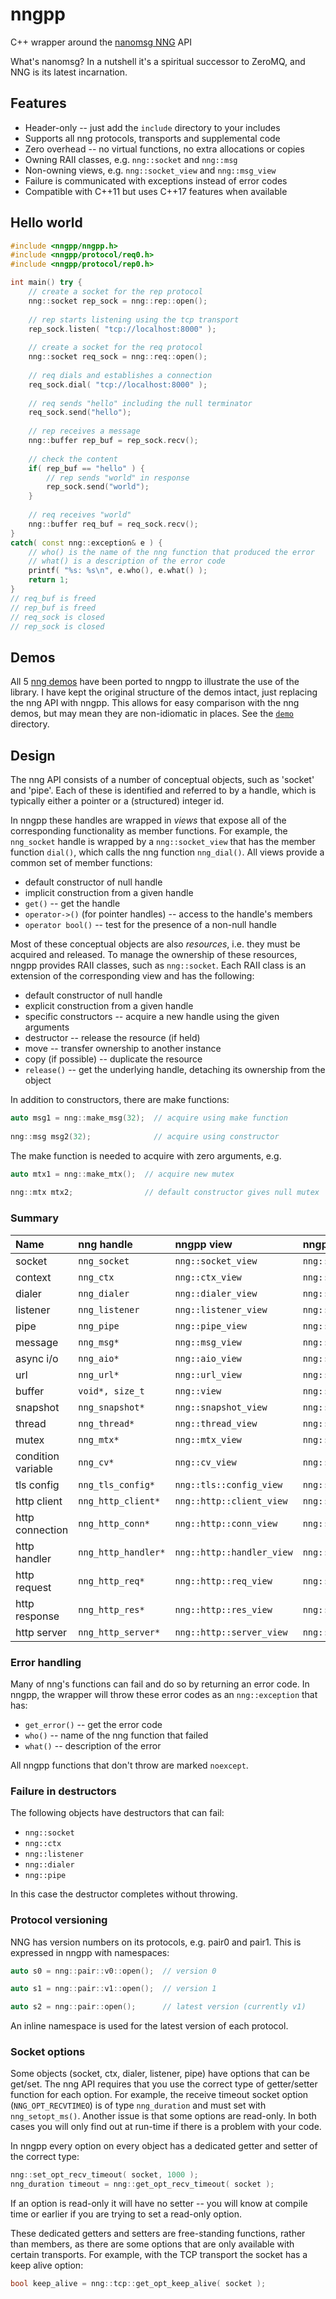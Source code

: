 # nngpp

C++ wrapper around the [nanomsg NNG](https://github.com/nanomsg/nng) API

What's nanomsg? In a nutshell it's a spiritual successor to ZeroMQ, and NNG is its latest incarnation.

## Features

* Header-only -- just add the `include` directory to your includes
* Supports all nng protocols, transports and supplemental code
* Zero overhead -- no virtual functions, no extra allocations or copies
* Owning RAII classes, e.g. `nng::socket` and `nng::msg`
* Non-owning views, e.g. `nng::socket_view` and `nng::msg_view`
* Failure is communicated with exceptions instead of error codes
* Compatible with C++11 but uses C++17 features when available

## Hello world

```cpp
#include <nngpp/nngpp.h>
#include <nngpp/protocol/req0.h>
#include <nngpp/protocol/rep0.h>

int main() try {
	// create a socket for the rep protocol
	nng::socket rep_sock = nng::rep::open();
	
	// rep starts listening using the tcp transport
	rep_sock.listen( "tcp://localhost:8000" );
	
	// create a socket for the req protocol
	nng::socket req_sock = nng::req::open();
	
	// req dials and establishes a connection
	req_sock.dial( "tcp://localhost:8000" );
	
	// req sends "hello" including the null terminator
	req_sock.send("hello");
	
	// rep receives a message
	nng::buffer rep_buf = rep_sock.recv();
	
	// check the content
	if( rep_buf == "hello" ) {
		// rep sends "world" in response
		rep_sock.send("world");
	}
	
	// req receives "world"
	nng::buffer req_buf = req_sock.recv();
}
catch( const nng::exception& e ) {
	// who() is the name of the nng function that produced the error
	// what() is a description of the error code
	printf( "%s: %s\n", e.who(), e.what() );
	return 1;
}
// req_buf is freed
// rep_buf is freed
// req_sock is closed
// rep_sock is closed
```

## Demos

All 5 [nng demos](https://github.com/nanomsg/nng/tree/master/demo) have been ported to nngpp to illustrate the use of the library.
I have kept the original structure of the demos intact, just replacing the nng API with nngpp.
This allows for easy comparison with the nng demos, but may mean they are non-idiomatic in places.
See the [`demo`](demo) directory.

## Design

The nng API consists of a number of conceptual objects, such as 'socket' and 'pipe'.
Each of these is identified and referred to by a handle, which is typically either a pointer or a (structured) integer id.

In nngpp these handles are wrapped in *views* that expose all of the corresponding functionality as member functions.
For example, the `nng_socket` handle is wrapped by a `nng::socket_view` that has the member function `dial()`, which calls the nng function `nng_dial()`.
All views provide a common set of member functions:
* default constructor of null handle
* implicit construction from a given handle
* `get()` -- get the handle
* `operator->()` (for pointer handles) -- access to the handle's members
* `operator bool()` -- test for the presence of a non-null handle

Most of these conceptual objects are also *resources*, i.e. they must be acquired and released.
To manage the ownership of these resources, nngpp provides RAII classes, such as `nng::socket`.
Each RAII class is an extension of the corresponding view and has the following:
* default constructor of null handle
* explicit construction from a given handle
* specific constructors -- acquire a new handle using the given arguments
* destructor -- release the resource (if held)
* move -- transfer ownership to another instance
* copy (if possible) -- duplicate the resource
* `release()` -- get the underlying handle, detaching its ownership from the object

In addition to constructors, there are make functions:
```cpp
auto msg1 = nng::make_msg(32);  // acquire using make function
 
nng::msg msg2(32);              // acquire using constructor
```

The make function is needed to acquire with zero arguments, e.g.
```cpp
auto mtx1 = nng::make_mtx();  // acquire new mutex
 
nng::mtx mtx2;                // default constructor gives null mutex
```

### Summary

| Name               | nng handle          | nngpp view                | nngpp RAII           |
|:-------------------|:--------------------|:--------------------------|:---------------------|
| socket             | `nng_socket`        | `nng::socket_view`        | `nng::socket`        |
| context            | `nng_ctx`           | `nng::ctx_view`           | `nng::ctx`           |
| dialer             | `nng_dialer`        | `nng::dialer_view`        | `nng::dialer`        |
| listener           | `nng_listener`      | `nng::listener_view`      | `nng::listener`      |
| pipe               | `nng_pipe`          | `nng::pipe_view`          | `nng::pipe`          |
| message            | `nng_msg*`          | `nng::msg_view`           | `nng::msg`           |
| async i/o          | `nng_aio*`          | `nng::aio_view`           | `nng::aio`           |
| url                | `nng_url*`          | `nng::url_view`           | `nng::url`           |
| buffer             | `void*, size_t`     | `nng::view`               | `nng::buffer`        |
| snapshot           | `nng_snapshot*`     | `nng::snapshot_view`      | `nng::snapshot`      |
| thread             | `nng_thread*`       | `nng::thread_view`        | `nng::thread`        |
| mutex              | `nng_mtx*`          | `nng::mtx_view`           | `nng::mtx`           |
| condition variable | `nng_cv*`           | `nng::cv_view`            | `nng::cv`            |
| tls config         | `nng_tls_config*`   | `nng::tls::config_view`   | `nng::tls::config`   |
| http client        | `nng_http_client*`  | `nng::http::client_view`  | `nng::http::client`  |
| http connection    | `nng_http_conn*`    | `nng::http::conn_view`    | `nng::http::conn`    |
| http handler       | `nng_http_handler*` | `nng::http::handler_view` | `nng::http::handler` |
| http request       | `nng_http_req*`     | `nng::http::req_view`     | `nng::http::req`     |
| http response      | `nng_http_res*`     | `nng::http::res_view`     | `nng::http::res`     |
| http server        | `nng_http_server*`  | `nng::http::server_view`  | `nng::http::server`  |

### Error handling

Many of nng's functions can fail and do so by returning an error code.
In nngpp, the wrapper will throw these error codes as an `nng::exception` that has:
* `get_error()` -- get the error code
* `who()` -- name of the nng function that failed
* `what()` -- description of the error

All nngpp functions that don't throw are marked `noexcept`.

### Failure in destructors

The following objects have destructors that can fail:
* `nng::socket`
* `nng::ctx`
* `nng::listener`
* `nng::dialer`
* `nng::pipe`

In this case the destructor completes without throwing.


### Protocol versioning

NNG has version numbers on its protocols, e.g. pair0 and pair1.
This is expressed in nngpp with namespaces:

```cpp
auto s0 = nng::pair::v0::open();  // version 0

auto s1 = nng::pair::v1::open();  // version 1

auto s2 = nng::pair::open();      // latest version (currently v1)
```

An inline namespace is used for the latest version of each protocol.

### Socket options

Some objects (socket, ctx, dialer, listener, pipe) have options that can be get/set.
The nng API requires that you use the correct type of getter/setter function for each option.
For example, the receive timeout socket option (`NNG_OPT_RECVTIMEO`) is of type `nng_duration` and must set with `nng_setopt_ms()`.
Another issue is that some options are read-only.
In both cases you will only find out at run-time if there is a problem with your code.

In nngpp every option on every object has a dedicated getter and setter of the correct type:
```cpp
nng::set_opt_recv_timeout( socket, 1000 );
nng_duration timeout = nng::get_opt_recv_timeout( socket );
```

If an option is read-only it will have no setter -- you will know at compile time or earlier if you are trying to set a read-only option.

These dedicated getters and setters are free-standing functions, rather than members, as there are some options that are only available with certain transports.
For example, with the TCP transport the socket has a keep alive option:
```cpp
bool keep_alive = nng::tcp::get_opt_keep_alive( socket );
```
